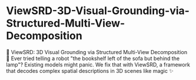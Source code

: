 # ViewSRD-3D-Visual-Grounding-via-Structured-Multi-View-Decomposition
🚀 ViewSRD: 3D Visual Grounding via Structured Multi-View Decomposition 🚀 
Ever tried telling a robot "the bookshelf left of the sofa but behind the lamp"? 
Existing models might panic. We fix that with ViewSRD, a framework that decodes complex spatial descriptions in 3D scenes like magic ✨
